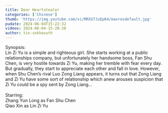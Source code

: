 ```yaml
---
title: Dear Heartstealer
categories: ['Chinese']
thumb: 'https://img.youtube.com/vi/MRXSTJuEpK4/maxresdefault.jpg'
pudate: 2024-06-04T15:22:32
videos: 2024-06-04-15-20-20
author: tin-sokhavuth
---
```

Synopsis: <br/>
Lin Zi Yu is a simple and righteous girl. She starts working at a public relationships company, but unfortunately her handsome boss, Fan Shu Chen, is very hostile towards Zi Yu, making her tremble with fear every day. But gradually, they start to appreciate each other and fall in love. However, when Shu Chen’s rival Luo Zong Liang appears, it turns out that Zong Liang and Zi Yu have some sort of relationship which anew arouses suspicion that Zi Yu could be a spy sent by Zong Liang...
<br/><br/>
Starring: <br/>
Zhang Yun Long as Fan Shu Chen<br/>
Qiao Xin as Lin Zi Yu